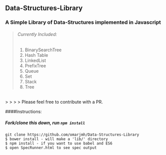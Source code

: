 ## Data-Structures-Library

### A Simple Library of Data-Structures implemented in Javascript


>###### Currently Included: 
> 
> 1.  BinarySearchTree 
> 2.  Hash Table
> 3.  LinkedList
> 4.  PrefixTree
> 5.  Queue 
> 6.  Set
> 7.  Stack
> 8.  Tree
> 
<br>
>
>
> > Please feel free to contribute with a PR.  


####Instructions:

##### Fork/clone this down, run `npm install`

    git clone https://github.com/omarjmh/Data-Structures-Library
    $ bower install - will make a 'lib/' directory
    $ npm install - if you want to use babel and ES6
    $ open SpecRunner.html to see spec output

